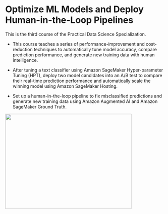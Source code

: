 # Optimize ML Models and Deploy Human-in-the-Loop Pipelines

This is the third course of the Practical Data Science Specialization. 

* This course teaches a series of performance-improvement and cost-reduction techniques to automatically tune model accuracy, compare prediction performance, and generate new training data with human intelligence.  

* After tuning a text classifier using Amazon SageMaker Hyper-parameter Tuning (HPT), deploy two model candidates into an A/B test to compare their real-time prediction performance and automatically scale the winning model using Amazon SageMaker Hosting. 

* Set up a human-in-the-loop pipeline to fix misclassified predictions and generate new training data using Amazon Augmented AI and Amazon SageMaker Ground Truth.

<img src="https://github.com/ntoscano01/certificates/blob/main/Analyze%20Datasets%20and%20Train%20ML%20Models%20using%20AutoML.png" width="400" height="300">
